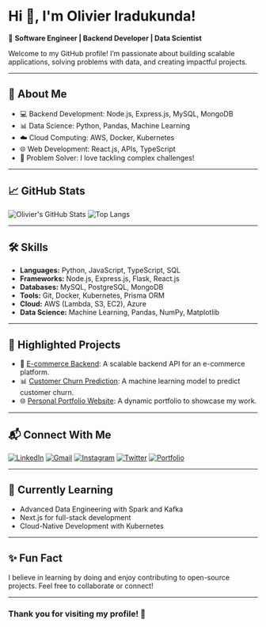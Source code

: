 #  Hi 👋, I'm Olivier Iradukunda!

🌟 **Software Engineer | Backend Developer | Data Scientist**

Welcome to my GitHub profile! I’m passionate about building scalable applications, solving problems with data, and creating impactful projects. 

---

## 🚀 **About Me**
- 💻 Backend Development: Node.js, Express.js, MySQL, MongoDB
- 📊 Data Science: Python, Pandas, Machine Learning
- ☁️ Cloud Computing: AWS, Docker, Kubernetes
- 🌐 Web Development: React.js, APIs, TypeScript
- 🔧 Problem Solver: I love tackling complex challenges!

---

## 📈 **GitHub Stats**
![Olivier's GitHub Stats](https://github-readme-stats.vercel.app/api?username=Mr-Olivier&show_icons=true&theme=radical)
![Top Langs](https://github-readme-stats.vercel.app/api/top-langs/?username=Mr-Olivier&layout=compact&theme=radical)

---

## 🛠️ **Skills**
- **Languages:** Python, JavaScript, TypeScript, SQL
- **Frameworks:** Node.js, Express.js, Flask, React.js
- **Databases:** MySQL, PostgreSQL, MongoDB
- **Tools:** Git, Docker, Kubernetes, Prisma ORM
- **Cloud:** AWS (Lambda, S3, EC2), Azure
- **Data Science:** Machine Learning, Pandas, NumPy, Matplotlib

---

## 🌟 **Highlighted Projects**
- 📂 [E-commerce Backend](https://github.com/olivieriradukunda/ecommerce-backend): A scalable backend API for an e-commerce platform.
- 📊 [Customer Churn Prediction](https://github.com/olivieriradukunda/churn-prediction): A machine learning model to predict customer churn.
- 🌐 [Personal Portfolio Website](https://github.com/olivieriradukunda/portfolio): A dynamic portfolio to showcase my work.

---

## 📬 **Connect With Me**
[![LinkedIn](https://img.shields.io/badge/LinkedIn-Connect-blue?style=for-the-badge&logo=linkedin)](https://www.linkedin.com/in/olivier-iradukunda-8269412a0/)
[![Gmail](https://img.shields.io/badge/Email-Contact-red?style=for-the-badge&logo=gmail)](mailto:oiradukunda63@gmail.com)
[![Instagram](https://img.shields.io/badge/Instagram-Follow-ff69b4?style=for-the-badge&logo=instagram)](https://www.instagram.com/__olivier__20/)
[![Twitter](https://img.shields.io/badge/Twitter-Follow-blue?style=for-the-badge&logo=twitter)](https://x.com/OIradukund43222)
[![Portfolio](https://img.shields.io/badge/Portfolio-Visit-green?style=for-the-badge&logo=firefox)](https://olivier-ira.vercel.app/)

---

## 🌱 **Currently Learning**
- Advanced Data Engineering with Spark and Kafka
- Next.js for full-stack development
- Cloud-Native Development with Kubernetes

---

## ✨ **Fun Fact**
I believe in learning by doing and enjoy contributing to open-source projects. Feel free to collaborate or connect!

---

### Thank you for visiting my profile! 🌟
